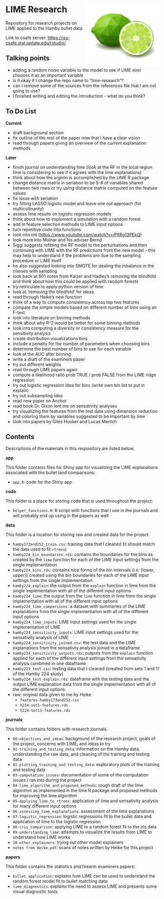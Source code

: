 
# LIME Research <img align="right" height="200" src="./figures/lime.png">

Repository for research projects on LIME applied to the Hamby bullet
data.

Link to csafe server: <https://isu-csafe.stat.iastate.edu/rstudio/>

## Talking points

  - adding a random noise variable to the model to see if LIME ever
    chooses it as an important variable
  - is it okay if I change the repo name to “lime-research”?
  - can I remove some of the sources from the references file that I am
    not going to use?
  - I finished writing and editing the introduction - what do you think?

## To Do List

**Current**

  - draft background section
  - fix outline of the rest of the paper now that I have a clear vision
  - read through papers giving an overview of the current explanation
    methods

**Later**

  - finish journal on understanding lime (look at the RF in the local
    region lime is considering to see if it agrees with the lime
    explanations)
  - think about how the argmin is accomplished by the LIME R package
  - change distance matrix in seriation to be 5-\# of variables shared
    between two rows or try using distance matrix computed on the
    feature values
  - fix issue with seriation
  - try fitting LASSO logistic model and leave one out approach (for
    multicollinarity)
  - assess lime results on logistic regression models
  - think about how to implement a simulation with a random forest
  - add in feature selection methods to LIME input options
  - turn repetitive code into functions
  - look into iml (<https://www.youtube.com/watch?v=jP6Rg13PEkQ>)
  - look more into Molnar and his adviser Bernd
  - Siggi suggests refitting the RF model to the perturbations and then
    continuing with LIME with the RF predictions from the new model -
    this may help to understand if the problems are due to the sampling
    procedure or LIME itself
  - he also suggested looking into SMOTE for dealing the inbalance in
    the classes with sampling
  - look back at 601 notes from Kaiser and Hadley’s removing the
    blindfold and think about how this could be applied with random
    forests
  - try retriculate to apply python version of lime
  - look at ‘removing the blindfold’ for ideas
  - read through Heike’s new function
  - think of a way to compute consistency across top two features
  - compare the simple models based on different number of bins using an
    F-test
  - look into literature on binning methods
  - think about why R^2 would be better for some binning methods
  - look into computing a diversity or consistency measure for the
    sensitivity analysis
  - create distribution visualizations bins
  - include a penalty for the number of parameters when choosing bins
  - determine the best number of bins to use for each variable
  - look at the AUC after binning
  - write a draft of the examiners paper
  - try out different weights
  - read through LIME papers again
  - compute a likelihood ratio prob TRUE / prob FALSE from the LIME
    ridge regression
  - try out logistic regression idea for bins (write own bin list to put
    in explain)
  - try out subsampling idea
  - read new paper on Anchor
  - read book Dr. Dixon lent me on sensativity analyses
  - try visualizing the features from the test data using dimension
    reduction and coloring them by variables suggested to be important
    by lime
  - look into papers by Giles Hooker and Lucas Mentch

## Contents

Descriptions of the materials in this respository are listed below.

**app**

This folder contains files for Shiny app for visualizing the LIME
explanations associated with the bullet land comparisons:

  - `app.R`: code for the Shiny app

**code**

This folder is a place for storing code that is used throughout the
project:

  - `helper_functions.R`: R script with functions that I use in the
    journals and will probably end up using in the papers as well

**data**

This folder is a location for storing raw and created data for the
project:

  - `hamby173and252_train.csv`: training data that I cleaned (it should
    match the data used to fit `rtrees`)
  - `hamby224_bin_boundaries.rds`: contains the boundaries for the bins
    as created by the `lime` function for each of the LIME input
    settings from the single implementation
  - `hamby224_bins.rds`: contains nice forms of the bin intervals (i.e.
    \[lower, upper)) created using the bin boundaries for each of the
    LIME input settings from the single implementation
  - `hamby224_explain`: the output from the `explain` function in lime
    from the single implementation with all of the different input
    options
  - `hamby224_lime`: the output from the `lime` function in lime from
    the single implementation with all of the different input options
  - `hamby224_lime_comparisons`: a dataset with summaries of the LIME
    explanations from the single implementation with all of the
    different input options
  - `hamby224_lime_inputs`: LIME input settings used for the single
    implementation of LIME
  - `hamby224_sensitivity_inputs`: LIME input settings used for the
    sensativity analysis of LIME
  - `hamby224_sensitivity_joined.csv`: the test data and the LIME
    explanations from the sensativty analysis joined in a dataframe
  - `hamby224_sensitivity_outputs.rds`: outputs from the `explain`
    function applied for each of the different input settings from the
    sensativity analysis combined in one dataframe
  - `hamby223_test.csv`: testing data that I cleaned (created from sets
    1 and 11 of the Hamby 224 study)
  - `hamby224_test_explain.rds`: dataframe with the testing data and the
    output LIME explanation data from the single implementation with all
    of the different input options
  - raw: original data given to me by Heike
      - `features-hamby173and252.csv`
      - `h224-set1-features.rds`
      - `h224-set11-features.rds`

**journals**

This folder contains folders with research journals.

  - `00-objectives_and_ideas`: background of the research project, goals
    of the project, concerns with LIME, and ideas to try
  - `01-training_and_testing_data`: information on the Hamby data,
    understanding the raw data, and cleaning of the training and testing
    data
  - `02-plotting_training_and_testing_data`: exploratory plots of the
    training and testing data
  - `03-computation_issues`: documentation of some of the computation
    issues I ran into during the project
  - `04-lime_algorithm_and_proposed_methods`: rough draft of the lime
    algorithm as implemented in the lime R package and proposed methods
    for improving the lime algorithm
  - `05-applying_lime_to_rtrees`: application of lime and sensativity
    analysis for many different input options
  - `06-assessing_lime_explanations`: assessment of the lime
    explanations
  - `07-logistic_regression`: logistic regressions fit to the bullet
    data and application of lime to the logistic regression
  - `08-iris_comparison`: applying LIME to a random forest fit to the
    iris data
  - `09-understanding_lime`: attempts to visualize the results from LIME
    to understand how LIME works
  - `10-other_explainers`: trying out other model explainers
  - `notes from Heike.pdf`: scans of notes written by Heike for this
    project

**papers**

This folder contains the statistics and firearm examiners papers:

  - `bullet_application`: explains how LIME can be used to understand
    the random forest model fit to bullet matching data
  - `lime_diagnostics`: explains the need to assess LIME and presents
    some visual diagnostic tools
